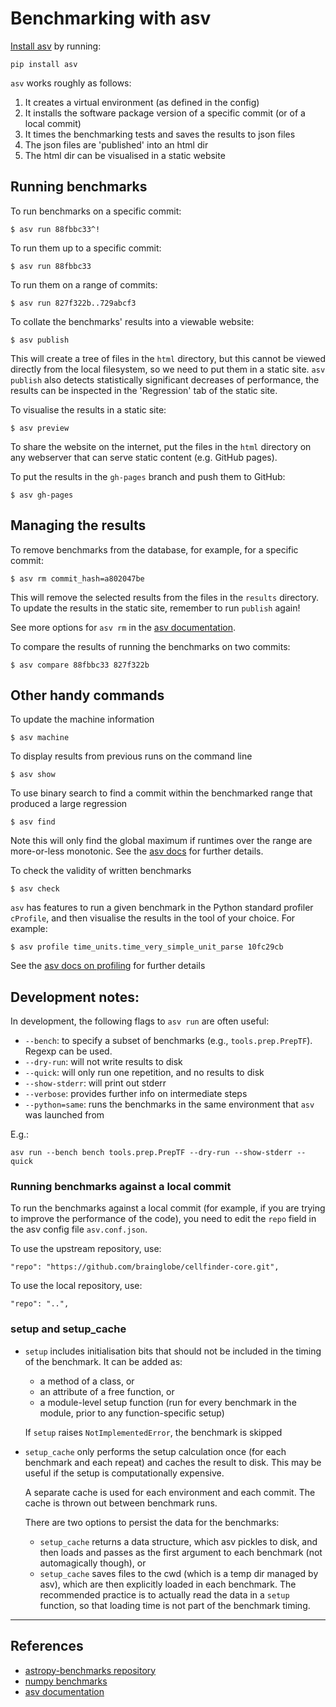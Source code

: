 # Benchmarking with asv
[Install asv](https://asv.readthedocs.io/en/stable/installing.html) by running:
```
pip install asv
```

`asv` works roughly as follows:
1. It creates a virtual environment (as defined in the config)
2. It installs the software package version of a specific commit (or of a local commit)
3. It times the benchmarking tests and saves the results to json files
4. The json files are 'published' into an html dir
5. The html dir can be visualised in a static website

## Running benchmarks
To run benchmarks on a specific commit:
```
$ asv run 88fbbc33^!
```

To run them up to a specific commit:
```
$ asv run 88fbbc33
```

To run them on a range of commits:
```
$ asv run 827f322b..729abcf3
```

To collate the benchmarks' results into a viewable website:
```
$ asv publish
```
This will create a tree of files in the `html` directory, but this cannot be viewed directly from the local filesystem, so we need to put them in a static site. `asv publish` also detects statistically significant decreases of performance, the results can be inspected in the 'Regression' tab of the static site.

To visualise the results in a static site:
```
$ asv preview
```
To share the website on the internet, put the files in the `html` directory on any webserver that can serve static content (e.g. GitHub pages).

To put the results in the `gh-pages` branch and push them to GitHub:
```
$ asv gh-pages
```

## Managing the results

To remove benchmarks from the database, for example, for a specific commit:

```
$ asv rm commit_hash=a802047be
```

This will remove the selected results from the files in the `results` directory. To update the results in the static site, remember to run `publish` again!

See more options for `asv rm` in the [asv documentation](https://asv.readthedocs.io/en/stable/using.html#managing-the-results-database).

To compare the results of running the benchmarks on two commits:
```
$ asv compare 88fbbc33 827f322b
```


## Other handy commands
To update the machine information
```
$ asv machine
```

To display results from previous runs on the command line
```
$ asv show
```

To use binary search to find a commit within the benchmarked range that produced a large regression
```
$ asv find
```
Note this will only find the global maximum if runtimes over the range are more-or-less monotonic. See the [asv docs](https://asv.readthedocs.io/en/stable/using.html#finding-a-commit-that-produces-a-large-regression) for further details.

To check the validity of written benchmarks
```
$ asv check
```

`asv` has features to run a given benchmark in the Python standard profiler `cProfile`, and then visualise the results in the tool of your choice. For example:
```
$ asv profile time_units.time_very_simple_unit_parse 10fc29cb
```
See the [asv docs on profiling](https://asv.readthedocs.io/en/stable/using.html#running-a-benchmark-in-the-profiler) for further details

## Development notes:
In development, the following flags to `asv run` are often useful:
- `--bench`: to specify a subset of benchmarks (e.g., `tools.prep.PrepTF`). Regexp can be used.
- `--dry-run`: will not write results to disk
- `--quick`: will only run one repetition, and no results to disk
- `--show-stderr`: will print out stderr
- `--verbose`: provides further info on intermediate steps
- `--python=same`: runs the benchmarks in the same environment that `asv` was launched from

E.g.:
```
asv run --bench bench tools.prep.PrepTF --dry-run --show-stderr --quick
```

### Running benchmarks against a local commit
To run the benchmarks against a local commit (for example, if you are trying to improve the performance of the code), you need to edit the `repo` field in the asv config file `asv.conf.json`.

To use the upstream repository, use:
```
"repo": "https://github.com/brainglobe/cellfinder-core.git",
```

To use the local repository, use:
```
"repo": "..",
```

### setup and setup_cache

- `setup` includes initialisation bits that should not be included
in the timing of the benchmark. It can be added as:
    - a method of a class, or
    - an attribute of a free function, or
    - a module-level setup function (run for every benchmark in the
    module, prior to any function-specific setup)

    If `setup` raises `NotImplementedError`, the benchmark is skipped

- `setup_cache` only performs the setup calculation once
(for each benchmark and each repeat) and caches the
result to disk. This may be useful if the setup is computationally
expensive.

    A separate cache is used for each environment and each commit. The cache is thrown out between benchmark runs.

    There are two options to persist the data for the benchmarks:
    - `setup_cache` returns a data structure, which asv pickles to disk,
        and then loads and passes as the first argument to each benchmark (not
        automagically though), or
    - `setup_cache` saves files to the cwd (which is a temp dir managed by
        asv), which are then explicitly loaded in each benchmark. The recommended practice is to actually read the data in a `setup` function, so that loading time is not part of the benchmark timing.



----
## References
- [astropy-benchmarks repository](https://github.com/astropy/astropy-benchmarks/tree/main)
- [numpy benchmarks](https://github.com/numpy/numpy/tree/main/benchmarks/benchmarks)
- [asv documentation](https://asv.readthedocs.io/en/stable/index.html)

